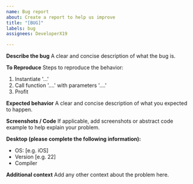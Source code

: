 ```yaml
---
name: Bug report
about: Create a report to help us improve
title: "[BUG]"
labels: bug
assignees: DeveloperX19

---
```


**Describe the bug**
A clear and concise description of what the bug is.

**To Reproduce**
Steps to reproduce the behavior:
1. Instantiate '...'
2. Call function '....' with parameters '....'
3. Profit

**Expected behavior**
A clear and concise description of what you expected to happen.

**Screenshots / Code**
If applicable, add screenshots or abstract code example to help explain your problem.

**Desktop (please complete the following information):**
 - OS: [e.g. iOS]
 - Version [e.g. 22]
 - Compiler

**Additional context**
Add any other context about the problem here.
